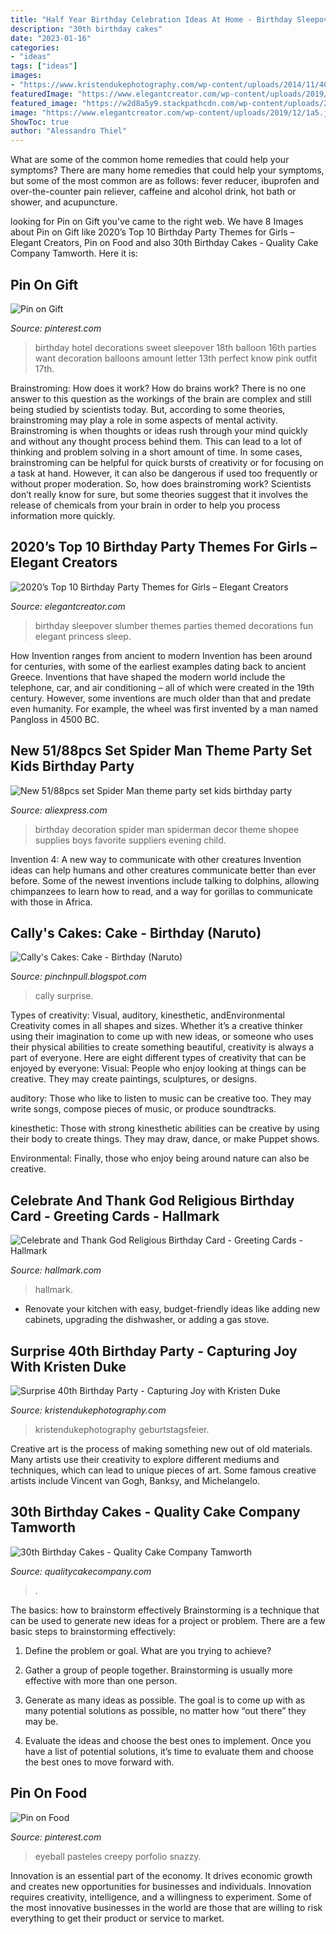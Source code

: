 ```yaml
---
title: "Half Year Birthday Celebration Ideas At Home - Birthday Sleepover Slumber Themes Parties Themed Decorations Fun Elegant Princess Sleep"
description: "30th birthday cakes"
date: "2023-01-16"
categories:
- "ideas"
tags: ["ideas"]
images:
- "https://www.kristendukephotography.com/wp-content/uploads/2014/11/40th-suprise-party-with-pies.jpg"
featuredImage: "https://www.elegantcreator.com/wp-content/uploads/2019/12/1a5.jpg"
featured_image: "https://w2d8a5y9.stackpathcdn.com/wp-content/uploads/2019/02/silver-white-drip-custom-topper-521x705.jpg"
image: "https://www.elegantcreator.com/wp-content/uploads/2019/12/1a5.jpg"
ShowToc: true
author: "Alessandro Thiel"
---
```



What are some of the common home remedies that could help your symptoms?
There are many home remedies that could help your symptoms, but some of the most common are as follows: fever reducer, ibuprofen and over-the-counter pain reliever, caffeine and alcohol drink, hot bath or shower, and acupuncture.

	

		
looking for Pin on Gift you've came to the right web. We have 8 Images about Pin on Gift like 2020’s Top 10 Birthday Party Themes for Girls – Elegant Creators, Pin on Food and also 30th Birthday Cakes - Quality Cake Company Tamworth. Here it is:
		
    
## Pin On Gift

<img loading=lazy src="https://i.pinimg.com/736x/a8/3f/93/a83f93d1ebd97dfdc0d3ec14ef37c6c6.jpg" onerror="this.onerror=null;this.src='https://tse4.mm.bing.net/th?id=OIP.mgUtxU5R5PM6_0QjRqlyGwHaJ4&amp;pid=15.1';" alt="Pin on Gift">

_Source: pinterest.com_

>birthday hotel decorations sweet sleepover 18th balloon 16th parties want decoration balloons amount letter 13th perfect know pink outfit 17th. 

	

Brainstroming: How does it work?
How do brains work? There is no one answer to this question as the workings of the brain are complex and still being studied by scientists today. But, according to some theories, brainstroming may play a role in some aspects of mental activity. Brainstroming is when thoughts or ideas rush through your mind quickly and without any thought process behind them. This can lead to a lot of thinking and problem solving in a short amount of time. In some cases, brainstroming can be helpful for quick bursts of creativity or for focusing on a task at hand. However, it can also be dangerous if used too frequently or without proper moderation. So, how does brainstroming work? Scientists don’t really know for sure, but some theories suggest that it involves the release of chemicals from your brain in order to help you process information more quickly.

    
## 2020’s Top 10 Birthday Party Themes For Girls – Elegant Creators

<img loading=lazy src="https://www.elegantcreator.com/wp-content/uploads/2019/12/1a5.jpg" onerror="this.onerror=null;this.src='https://tse3.mm.bing.net/th?id=OIP.IJOy99LzcTa8_MexNXD-wwHaE8&amp;pid=15.1';" alt="2020’s Top 10 Birthday Party Themes for Girls – Elegant Creators">

_Source: elegantcreator.com_

>birthday sleepover slumber themes parties themed decorations fun elegant princess sleep. 

	

How Invention ranges from ancient to modern
Invention has been around for centuries, with some of the earliest examples dating back to ancient Greece. Inventions that have shaped the modern world include the telephone, car, and air conditioning – all of which were created in the 19th century. However, some inventions are much older than that and predate even humanity. For example, the wheel was first invented by a man named Pangloss in 4500 BC.

    
## New 51/88pcs Set Spider Man Theme Party Set Kids Birthday Party

<img loading=lazy src="https://ae01.alicdn.com/kf/HTB1e_CFSpXXXXX4XVXXq6xXFXXXM/New-51-88pcs-set-Spider-Man-theme-party-set-kids-birthday-party-suppliers-child-Decoration-evening.jpg" onerror="this.onerror=null;this.src='https://tse1.mm.bing.net/th?id=OIP.goLVBe7PN8GQAk4Of0to5gHaGP&amp;pid=15.1';" alt="New 51/88pcs set Spider Man theme party set kids birthday party">

_Source: aliexpress.com_

>birthday decoration spider man spiderman decor theme shopee supplies boys favorite suppliers evening child. 

	

Invention 4: A new way to communicate with other creatures
Invention ideas can help humans and other creatures communicate better than ever before. Some of the newest inventions include talking to dolphins, allowing chimpanzees to learn how to read, and a way for gorillas to communicate with those in Africa.

    
## Cally&#039;s Cakes: Cake - Birthday (Naruto)

<img loading=lazy src="https://3.bp.blogspot.com/-W0HxoXcfVoI/UQLOfO3nOII/AAAAAAAAAyM/e9x4f4YKe7s/s1600/@IMG_4330.JPG" onerror="this.onerror=null;this.src='https://tse1.mm.bing.net/th?id=OIP.NpEnuBFJaOmq8rRSeGg8hwHaLH&amp;pid=15.1';" alt="Cally&#039;s Cakes: Cake - Birthday (Naruto)">

_Source: pinchnpull.blogspot.com_

>cally surprise. 

	

Types of creativity: Visual, auditory, kinesthetic, andEnvironmental
Creativity comes in all shapes and sizes. Whether it’s a creative thinker using their imagination to come up with new ideas, or someone who uses their physical abilities to create something beautiful, creativity is always a part of everyone. Here are eight different types of creativity that can be enjoyed by everyone: 
Visual: People who enjoy looking at things can be creative. They may create paintings, sculptures, or designs.

 auditory: Those who like to listen to music can be creative too. They may write songs, compose pieces of music, or produce soundtracks.

kinesthetic: Those with strong kinesthetic abilities can be creative by using their body to create things. They may draw, dance, or make Puppet shows.

Environmental: Finally, those who enjoy being around nature can also be creative.

    
## Celebrate And Thank God Religious Birthday Card - Greeting Cards - Hallmark

<img loading=lazy src="https://www.hallmark.com/dw/image/v2/AALB_PRD/on/demandware.static/-/Sites-hallmark-master/default/dw1012a2de/images/finished-goods/Celebrate-and-Thank-God-Religious-Birthday-Card-root-239LGH1003_PV.1.LGH1003.jpg_Source_Image.jpg" onerror="this.onerror=null;this.src='https://tse1.mm.bing.net/th?id=OIP.n18jeS_Hl8-I9ML-6A7iTQHaKz&amp;pid=15.1';" alt="Celebrate and Thank God Religious Birthday Card - Greeting Cards - Hallmark">

_Source: hallmark.com_

>hallmark. 

	

- Renovate your kitchen with easy, budget-friendly ideas like adding new cabinets, upgrading the dishwasher, or adding a gas stove.

    
## Surprise 40th Birthday Party - Capturing Joy With Kristen Duke

<img loading=lazy src="https://www.kristendukephotography.com/wp-content/uploads/2014/11/40th-suprise-party-with-pies.jpg" onerror="this.onerror=null;this.src='https://tse4.mm.bing.net/th?id=OIP.SNfTEudpIR-wD5rNgoKdhQHaLH&amp;pid=15.1';" alt="Surprise 40th Birthday Party - Capturing Joy with Kristen Duke">

_Source: kristendukephotography.com_

>kristendukephotography geburtstagsfeier. 

	

Creative art is the process of making something new out of old materials. Many artists use their creativity to explore different mediums and techniques, which can lead to unique pieces of art. Some famous creative artists include Vincent van Gogh, Banksy, and Michelangelo.

    
## 30th Birthday Cakes - Quality Cake Company Tamworth

<img loading=lazy src="https://w2d8a5y9.stackpathcdn.com/wp-content/uploads/2019/02/silver-white-drip-custom-topper-521x705.jpg" onerror="this.onerror=null;this.src='https://tse2.mm.bing.net/th?id=OIP.gqzuTUp-gW-zGxUJytW-mAHaKB&amp;pid=15.1';" alt="30th Birthday Cakes - Quality Cake Company Tamworth">

_Source: qualitycakecompany.com_

>. 

	

The basics: how to brainstorm effectively
Brainstorming is a technique that can be used to generate new ideas for a project or problem. There are a few basic steps to brainstorming effectively:
1. Define the problem or goal. What are you trying to achieve?

2. Gather a group of people together. Brainstorming is usually more effective with more than one person.

3. Generate as many ideas as possible. The goal is to come up with as many potential solutions as possible, no matter how “out there” they may be.

4. Evaluate the ideas and choose the best ones to implement. Once you have a list of potential solutions, it’s time to evaluate them and choose the best ones to move forward with.

    
## Pin On Food

<img loading=lazy src="https://i.pinimg.com/736x/b2/7a/dc/b27adc7a15f5fcc83a3bcb1cb4cf5378.jpg" onerror="this.onerror=null;this.src='https://tse1.mm.bing.net/th?id=OIP.JNfKWKf6oXDMEVABIRwpmQHaLG&amp;pid=15.1';" alt="Pin on Food">

_Source: pinterest.com_

>eyeball pasteles creepy porfolio snazzy. 

	

Innovation is an essential part of the economy. It drives economic growth and creates new opportunities for businesses and individuals. Innovation requires creativity, intelligence, and a willingness to experiment. Some of the most innovative businesses in the world are those that are willing to risk everything to get their product or service to market.

